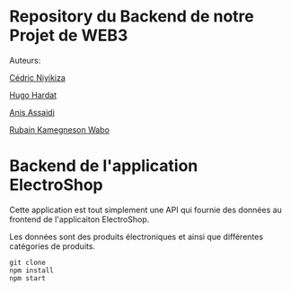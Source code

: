 # Repository du Backend de notre Projet de WEB3

Auteurs: 

[Cédric Niyikiza](https://github.com/CedricNiyiVinci)

[Hugo Hardat](https://github.com/hhardat)

[Anis Assaidi](https://github.com/anistricks)

[Rubain Kamegneson Wabo](https://github.com/rubainwabo)
    
# Backend de l'application ElectroShop

Cette application est tout simplement une API qui fournie des données au frontend de l'applicaiton ElectroShop.

Les données sont des produits électroniques et ainsi que différentes catégories de produits.

```
git clone
npm install
npm start

```
